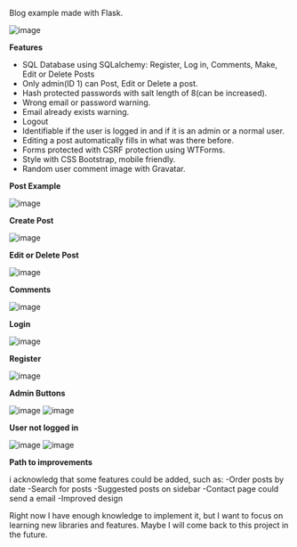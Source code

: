 Blog example made with Flask.
 
![image](https://user-images.githubusercontent.com/88248157/177670742-5bb6c089-1757-41dd-98e5-13ab81e25235.png)

**Features**

- SQL Database using SQLalchemy: Register, Log in, Comments, Make, Edit or Delete Posts
- Only admin(ID 1) can Post, Edit or Delete a post.
- Hash protected passwords with salt length of 8(can be increased).
- Wrong email or password warning.
- Email already exists warning.
- Logout
- Identifiable if the user is logged in and if it is an admin or a normal user.
- Editing a post automatically fills in what was there before.
- Forms protected with CSRF protection using WTForms.
- Style with CSS Bootstrap, mobile friendly.
- Random user comment image with Gravatar.



**Post Example**

![image](https://user-images.githubusercontent.com/88248157/177672668-59a5a408-c859-4bfb-abfc-0288a16b091b.png)

**Create Post**

![image](https://user-images.githubusercontent.com/88248157/177672927-8fed1c1a-1763-4778-8c3f-bd2b40225f95.png)

**Edit or Delete Post**

![image](https://user-images.githubusercontent.com/88248157/177672782-dbaced1a-a186-446b-858b-70dadca1b82c.png)

**Comments**

![image](https://user-images.githubusercontent.com/88248157/177673122-a40f6be3-1275-4cf2-a6c4-e999e83eec63.png)

**Login**

![image](https://user-images.githubusercontent.com/88248157/177673412-a11d6fad-2f19-49b7-8c56-9c4dae9d3dff.png)

**Register**

![image](https://user-images.githubusercontent.com/88248157/177673951-02bd3985-480f-45c3-b7b7-8cd7dcd974f5.png)

**Admin Buttons**

![image](https://user-images.githubusercontent.com/88248157/177674014-eba727d6-b572-4018-8ed3-db13dab94b44.png)
![image](https://user-images.githubusercontent.com/88248157/177674045-a8cf7b0d-0ed6-43e5-a398-f2c4a54f39b6.png)

**User not logged in**

![image](https://user-images.githubusercontent.com/88248157/177674111-7004e164-fc56-4528-a7e2-5e8c6920911d.png)
![image](https://user-images.githubusercontent.com/88248157/177674134-28033116-2aa6-4b4f-bf45-57229894ef3c.png)

**Path to improvements**

i acknowledg that some features could be added, such as:
-Order posts by date
-Search for posts
-Suggested posts on sidebar
-Contact page could send a email
-Improved design

Right now I have enough knowledge to implement it, but I want to focus on learning new libraries and features. Maybe I will come back to this project in the future.


